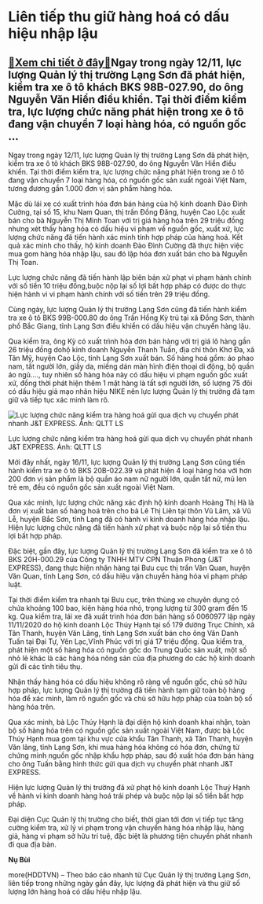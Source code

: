 Liên tiếp thu giữ hàng hoá có dấu hiệu nhập lậu
===============================================

[:gift:Xem chi tiết ở đây:gift:](https://hddtvn.com/lien-tiep-thu-giu-hang-hoa-co-dau-hieu-nhap-lau/)Ngay trong ngày 12/11, lực lượng Quản lý thị trường Lạng Sơn đã phát hiện, kiểm tra xe ô tô khách BKS 98B-027.90, do ông Nguyễn Văn Hiển điều khiển. Tại thời điểm kiểm tra, lực lượng chức năng phát hiện trong xe ô tô đang vận chuyển 7 loại hàng hóa, có nguồn gốc …
------------------------------------------------------------------------------------------------------------------------------------------------------------------------------------------------------------------------------------------------------------------------


Ngay trong ngày 12/11, lực lượng Quản lý thị trường Lạng Sơn đã phát hiện, kiểm tra xe ô tô khách BKS 98B-027.90, do ông Nguyễn Văn Hiển điều khiển. Tại thời điểm kiểm tra, lực lượng chức năng phát hiện trong xe ô tô đang vận chuyển 7 loại hàng hóa, có nguồn gốc sản xuất ngoài Việt Nam, tương đương gần 1.000 đơn vị sản phẩm hàng hóa.


Mặc dù lái xe có xuất trình hóa đơn bán hàng của hộ kinh doanh Đào Đình Cường, tại số 15, khu Nam Quan, thị trấn Đồng Đăng, huyện Cao Lộc xuất bán cho bà Nguyễn Thị Minh Toan với trị giá hàng hóa trên 29 triệu đồng nhưng xét thấy hàng hóa có dấu hiệu vi phạm về nguồn gốc, xuất xứ, lực lượng chức năng đã tiến hành xác minh tính hợp pháp của hàng hoá. Kết quả xác minh cho thấy, hộ kinh doanh Đào Đình Cường đã thực hiện việc mua gom hàng hóa nhập lậu, sau đó lập hóa đơn xuất bán cho bà Nguyễn Thị Toan.


Lực lượng chức năng đã tiến hành lập biên bản xử phạt vi phạm hành chính với số tiền 10 triệu đồng,buộc nộp lại số lợi bất hợp pháp có được do thực hiện hành vi vi phạm hành chính với số tiền trên 29 triệu đồng.


Cùng ngày, lực lượng Quản lý thị trường Lạng Sơn cũng đã tiến hành kiểm tra xe ô tô BKS 99B-000.80 do ông Trần Hồng Kỳ trú tại xã Đồng Sơn, thành phố Bắc Giang, tỉnh Lạng Sơn điều khiển có dấu hiệu vận chuyển hàng lậu.


Qua kiểm tra, ông Kỳ có xuất trình hóa đơn bán hàng với trị giá lô hàng gần 26 triệu đồng dohộ kinh doanh Nguyễn Thanh Tuấn, địa chỉ thôn Khơ Đa, xã Tân Mỹ, huyện Cao Lộc, tỉnh Lạng Sơn xuất bán. Số hàng hoá gồm: áo phao nam, tất người lớn, giầy da, miếng dán màn hình điện thoại di động, bộ quần áo ngủ…., tuy nhiên số hàng hóa này có dấu hiệu vi phạm nguồn gốc xuất xứ, đồng thời phát hiện thêm 1 mặt hàng là tất sợi người lớn, số lượng 75 đôi có dấu hiệu giả mạo nhãn hiệu NIKE nên lực lượng Quản lý thị trường đã tạm giữ và tiếp tục xác minh làm rõ.





![Lực lượng chức năng kiểm tra hàng hoá gửi qua dịch vụ chuyển phát nhanh J&T EXPRESS. Ảnh: QLTT LS](https://hddtvn.com/wp-content/uploads/2021/01/2459_16_Nov_2020_012209_GMT52106C49-2870-4D3D-9F64-2C630F57184E.jpg "Lực lượng chức năng kiểm tra hàng hoá gửi qua dịch vụ chuyển phát nhanh J&T EXPRESS. Ảnh: QLTT LS")


Lực lượng chức năng kiểm tra hàng hoá gửi qua dịch vụ chuyển phát nhanh J&T EXPRESS. Ảnh: QLTT LS



Mới đây nhất, ngày 16/11, lực lượng Quản lý thị trường Lạng Sơn cũng tiến hành kiểm tra xe ô tô BKS 20B-022.39 và phát hiện 4 loại hàng hóa với hơn 200 đơn vị sản phẩm là bộ quần áo nam nữ người lớn, quần tất nữ, mũ len trẻ em, đều có nguồn gốc sản xuất ngoài Việt Nam.


Qua xác minh, lực lượng chức năng xác định hộ kinh doanh Hoàng Thị Hà là đơn vị xuất bán số hàng hoá trên cho bà Lê Thị Liên tại thôn Vũ Lâm, xã Vũ Lễ, huyện Bắc Sơn, tỉnh Lạng đã có hành vi kinh doanh hàng hóa nhập lậu. Hiện lực lượng chức năng đã tiến hành xử phạt và buộc nộp lại số tiền thu lợi bất hợp pháp.


Đặc biệt, gần đây, lực lượng Quản lý thị trường Lạng Sơn đã kiểm tra xe ô tô BKS 20H-000.29 của Công ty TNHH MTV CPN Thuận Phong (J&T EXPRESS), đang thực hiện nhận hàng tại Bưu cục thị trấn Văn Quan, huyện Văn Quan, tỉnh Lạng Sơn, có dấu hiệu vận chuyển hàng hóa vi phạm pháp luật.


Tại thời điểm kiểm tra nhanh tại Bưu cục, trên thùng xe chuyên dụng có chứa khoảng 100 bao, kiện hàng hóa nhỏ, trọng lượng từ 300 gram đến 15 kg. Qua kiểm tra, lái xe đã xuất trình hóa đơn bán hàng số 0060977 lập ngày 11/11/2020 do hộ kinh doanh Lộc Thúy Hạnh tại số 179 đường Trục Chính, xã Tân Thanh, huyện Văn Lãng, tỉnh Lạng Sơn xuất bán cho ông Văn Danh Tuấn tại Đại Tự, Yên Lạc,Vĩnh Phúc với trị giá 17 triệu đồng. Qua kiểm tra, phát hiện một số hàng hóa có nguồn gốc do Trung Quốc sản xuất, một số nhỏ lẻ khác là các hàng hóa nông sản của địa phương do các hộ kinh doanh gửi đi các tỉnh tiêu thụ.


Nhận thấy hàng hóa có dấu hiệu không rõ ràng về nguồn gốc, chủ sở hữu hợp pháp, lực lượng Quản lý thị trường đã tiến hành tạm giữ toàn bộ hàng hóa để xác minh, làm rõ nguồn gốc và chủ sở hữu hợp pháp của toàn bộ số hàng hóa trên.


Qua xác minh, bà Lộc Thúy Hạnh là đại diện hộ kinh doanh khai nhận, toàn bộ số hàng hóa trên có nguồn gốc sản xuất ngoài Việt Nam, được bà Lộc Thúy Hạnh mua gom tại khu vực cửa khẩu Tân Thanh, xã Tân Thanh, huyện Văn lãng, tỉnh Lạng Sơn, khi mua hàng hóa không có hóa đơn, chứng từ chứng minh nguồn gốc nhập khẩu hợp pháp, sau đó xuất hóa đơn bán hàng cho ông Tuấn bằng hình thức gửi qua dịch vụ chuyển phát nhanh J&T EXPRESS.


Hiện lực lượng Quản lý thị trường đã xử phạt hộ kinh doanh Lộc Thuý Hạnh về hành vi kinh doanh hàng hoá trái phép và buộc nộp lại số tiền bất hợp pháp.


Đại diện Cục Quản lý thị trường cho biết, thời gian tới đơn vị tiếp tục tăng cường kiểm tra, xử lý vi phạm trong vận chuyển hàng hóa nhập lậu, hàng giả, hàng vi phạm sở hữu trí tuệ, đặc biệt là phương tiện chuyển phát nhanh đi qua địa bàn.




**Nụ Bùi**



more(HDDTVN) – Theo báo cáo nhanh từ Cục Quản lý thị trường Lạng Sơn, liên tiếp trong những ngày gần đây, lực lượng đã phát hiện và thu giữ số lượng lớn hàng hoá có dấu hiệu nhập lậu.

